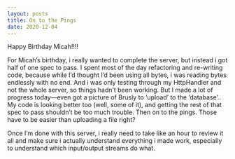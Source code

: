 ```yaml
---
layout: posts
title: On to the Pings
date: 2020-12-04
---
```


Happy Birthday Micah!!!!

For Micah’s birthday, i really wanted to complete the server, but instead i got half of one spec to pass.  I spent most of the day refactoring and re-writing code, because while I’d thought I’d been using all bytes, i was reading bytes endlessly with no end.  And i was only testing through my HttpHandler and not the whole server, so things hadn’t been working.  But I made a lot of progress today—even got a picture of Brusly to ‘upload’ to the ‘database’..  My code is looking better too (well, some of it), and getting the rest of that spec to pass shouldn’t be too much trouble.  Then on to the pings.  Those have to be easier than uploading a file right?

Once I’m done with this server, i really need to take like an hour to review it all and make sure i actually understand everything i made work, especially to understand which input/output streams do what.


